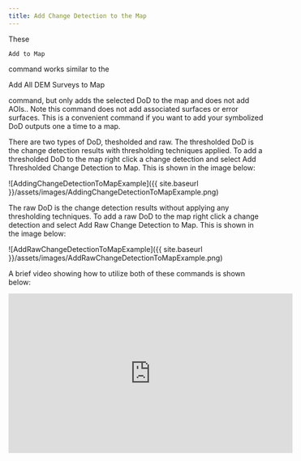 ```yaml
---
title: Add Change Detection to the Map
---
```


These 

```
Add to Map
```

 command works similar to the 

Add All DEM Surveys to Map

 command, but only adds the selected DoD to the map and does not add AOIs.. Note this command does not add associated surfaces or error surfaces. This is a convenient command if you want to add your symbolized DoD outputs one a time  to a map.

There are two types of DoD, thesholded and raw. The thresholded DoD is the change detection results with thresholding techniques applied. To add a thresholded DoD to the map right click a change detection and select Add Thresholded Change Detection to Map. This is shown in the image below:

![AddingChangeDetectionToMapExample]({{ site.baseurl }}/assets/images/AddingChangeDetectionToMapExample.png)

The raw DoD is the change detection results without applying any thresholding techniques. To add a raw DoD to the map right click a change detection and select Add Raw Change Detection to Map. This is shown in the image below:

![AddRawChangeDetectionToMapExample]({{ site.baseurl }}/assets/images/AddRawChangeDetectionToMapExample.png)

A brief video showing how to utilize both of these commands is shown below:

<iframe width="560" height="315" src="https://www.youtube.com/embed/sd5u10Up4nY" frameborder="0" allow="autoplay; encrypted-media" allowfullscreen></iframe>

